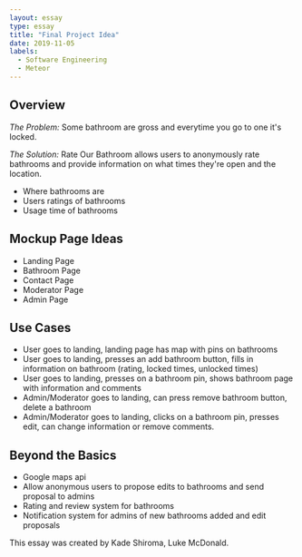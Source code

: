 ```yaml
---
layout: essay
type: essay
title: "Final Project Idea"
date: 2019-11-05
labels:
  - Software Engineering
  - Meteor
---
```


## Overview
*The Problem:* Some bathroom are gross and everytime you go to one it's locked. 

*The Solution:* Rate Our Bathroom allows users to anonymously rate bathrooms and provide information on what times they're open and the location.
- Where bathrooms are
- Users ratings of bathrooms
- Usage time of bathrooms 

## Mockup Page Ideas

- Landing Page
- Bathroom Page
- Contact Page
- Moderator Page
- Admin Page

## Use Cases
- User goes to landing, landing page has map with pins on bathrooms
- User goes to landing, presses an add bathroom button, fills in information on bathroom (rating, locked times, unlocked times)
- User goes to landing, presses on a bathroom pin, shows bathroom page with information and comments
- Admin/Moderator goes to landing, can press remove bathroom button, delete a bathroom
- Admin/Moderator goes to landing, clicks on a bathroom pin, presses edit, can change information or remove comments.

## Beyond the Basics
- Google maps api
- Allow anonymous users to propose edits to bathrooms and send proposal to admins
- Rating and review system for bathrooms
- Notification system for admins of new bathrooms added and edit proposals

This essay was created by Kade Shiroma, Luke McDonald.
